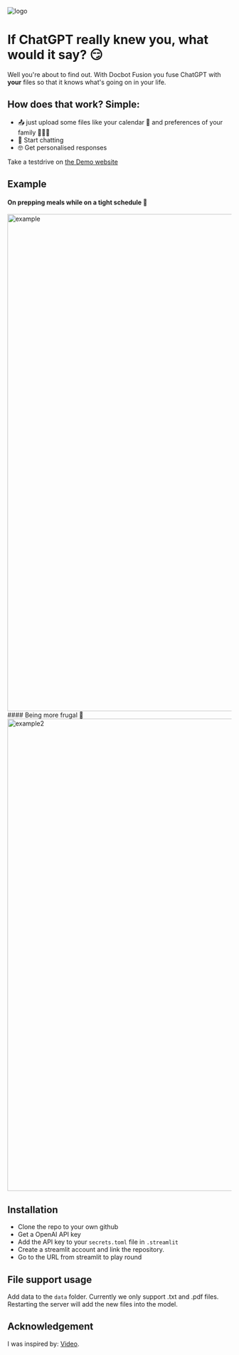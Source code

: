 
![logo](https://github.com/two-trick-pony-NL/DocBot-Fusion/assets/71013416/828f1d57-79f5-4efd-ba59-bb76fbc74d00)

# If ChatGPT really knew you, what would it say? 😏
Well you're about to find out. With Docbot Fusion you fuse ChatGPT with **your** files so that it knows what's going on in your life. 

## How does that work? Simple:
- 📤 just upload some files like your calendar 📆 and preferences of your family 👨‍👩‍👧
- 💬 Start chatting
- 🤓 Get personalised responses

Take a testdrive on [the Demo website](https://docbot-fusion.streamlit.app/)


## Example
#### On prepping meals while on a tight schedule 📆
<img width="1117" alt="example" src="https://github.com/two-trick-pony-NL/DocBot-Fusion/assets/71013416/ab5d028d-b085-4132-ae0c-77fa37b51f1e">
#### Being more frugal 🤑

<img width="1061" alt="example2" src="https://github.com/two-trick-pony-NL/DocBot-Fusion/assets/71013416/0c3d6525-b34a-4ea1-8c80-1e289c9bf4ec">



## Installation

- Clone the repo to your own github
- Get a OpenAI API key 
- Add the API key to your `secrets.toml` file in `.streamlit`
- Create a streamlit account and link the repository. 
- Go to the URL from streamlit to play round

## File support usage
Add data to the `data` folder. Currently we only support .txt and .pdf files. 
Restarting the server will add the new files into the model. 


## Acknowledgement
I was inspired by: [Video](https://youtu.be/9AXP7tCI9PI).
